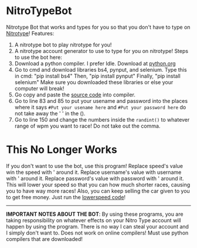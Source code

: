 # NitroTypeBot
Nitrotype Bot that works and types for you so that you don't have to type on [Nitrotype](https://www.nitrotype.com)!
Features:
1. A nitrotype bot to play nitrotype for you!
2. A nitrotype account generator to use to type for you on nitrotype!
Steps to use the bot here:
1. Download a python compiler. I prefer Idle. Download at [python.org](https://www.python.org/downloads)
2. Go to cmd and download libraries bs4, pynput, and selenium.
Type this in cmd: "pip install bs4"
Then, "pip install pynput" 
Finally, "pip install selenium" 
Make sure you downloaded these libraries or else your computer will break!
3. Go copy and paste the [source code](https://github.com/reallyverytrash/NitroTypeBot/blob/master/bot.py) into compiler.
4. Go to line 83 and 85 to put your usename and password into the places where it says
```#Put your usename here```
and 
```#Put your password here```
do not take away the ' ' in the ().
5. Go to line 150 and change the numbers inside the ```randint()``` to whatever range of wpm you want to race! Do not take out the comma. 

# This No Longer Works
If you don't want to use the bot, use this program! Replace speed's value win the speed with ' around it. Replace username's value with username with ' around it. Replace password's value with password with ' around it. This will lower your speed so that you can how much shorter races, causing you to have way more races! Also, you can keep selling the car given to you to get free money.
Just run the [lowerspeed code](https://github.com/reallyverytrash/NitroTypeBot/blob/master/lowerspeed.py)!

-------------------------------------------------------------------------------------------------
**IMPORTANT NOTES ABOUT THE BOT**:
By using these programs, you are taking responsibility on whatever effects on your Nitro Type account will happen by using the program. 
There is no way I can steal your account and I simply don't want to. 
Does not work on online compilers! Must use python compilers that are downloaded!


